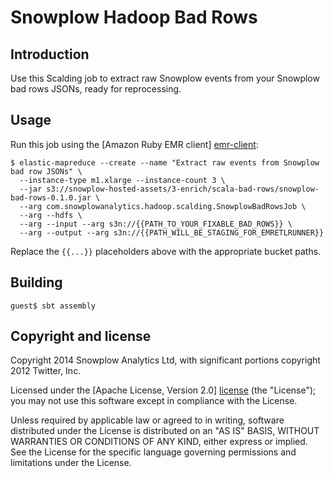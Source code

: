 # Snowplow Hadoop Bad Rows

## Introduction

Use this Scalding job to extract raw Snowplow events from your Snowplow bad rows JSONs, ready for reprocessing.

## Usage

Run this job using the [Amazon Ruby EMR client] [emr-client]:

    $ elastic-mapreduce --create --name "Extract raw events from Snowplow bad row JSONs" \
      --instance-type m1.xlarge --instance-count 3 \
      --jar s3://snowplow-hosted-assets/3-enrich/scala-bad-rows/snowplow-bad-rows-0.1.0.jar \
      --arg com.snowplowanalytics.hadoop.scalding.SnowplowBadRowsJob \
      --arg --hdfs \
      --arg --input --arg s3n://{{PATH_TO_YOUR_FIXABLE_BAD_ROWS}} \
      --arg --output --arg s3n://{{PATH_WILL_BE_STAGING_FOR_EMRETLRUNNER}}

Replace the `{{...}}` placeholders above with the appropriate bucket paths.

## Building

    guest$ sbt assembly

## Copyright and license

Copyright 2014 Snowplow Analytics Ltd, with significant portions copyright 2012 Twitter, Inc.

Licensed under the [Apache License, Version 2.0] [license] (the "License");
you may not use this software except in compliance with the License.

Unless required by applicable law or agreed to in writing, software
distributed under the License is distributed on an "AS IS" BASIS,
WITHOUT WARRANTIES OR CONDITIONS OF ANY KIND, either express or implied.
See the License for the specific language governing permissions and
limitations under the License.

[wordcount]: https://github.com/twitter/scalding/blob/master/README.md
[scalding]: https://github.com/twitter/scalding/
[snowplow]: http://snowplowanalytics.com
[snowplow-hadoop-enrich]: https://github.com/snowplow/snowplow/tree/master/3-enrich/scala-hadoop-enrich
[spark-example-project]: https://github.com/snowplow/spark-example-project
[emr]: http://aws.amazon.com/elasticmapreduce/
[hello-txt]: https://github.com/snowplow/scalding-example-project/raw/master/data/hello.txt
[emr-client]: http://aws.amazon.com/developertools/2264
[elasticity]: https://github.com/rslifka/elasticity
[spark-plug]: https://github.com/ogrodnek/spark-plug
[lemur]: https://github.com/TheClimateCorporation/lemur
[boto]: http://boto.readthedocs.org/en/latest/ref/emr.html
[license]: http://www.apache.org/licenses/LICENSE-2.0
